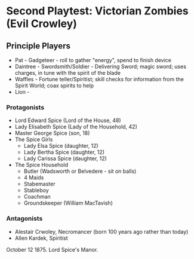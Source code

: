 # Second Playtest: Victorian Zombies (Evil Crowley)

## Principle Players

- Pat - Gadgeteer - roll to gather "energy", spend to finish device
- Daintree - Swordsmith/Soldier - Delivering Sword; magic sword; uses charges, in tune with the spirit of the blade
- Waffles - Fortune teller/Spiritist; skill checks for information from the Spirit World; coax spirits to help
- Lion - 

### Protagonists

 - Lord Edward Spice (Lord of the House, 48)
 - Lady Elisabeth Spice (Lady of the Household, 42)
 - Master George Spice (son, 18)
 - The Spice Girls
   - Lady Elsa Spice (daughter, 12)
   - Lady Bertha Spice (daughter, 12)
   - Lady Carissa Spice (daughter, 12)
 - The Spice Household
   - Butler (Wadsworth or Belvedere - sit on balls)
   - 4 Maids
   - Stabemaster
   - Stableboy
   - Coachman
   - Groundskeeper (William MacTavish)


### Antagonists

 - Alestair Crwoley, Necromancer (born 100 years ago rather than today)
 - Allen Kardek, Spiritist

October 12 1875. Lord Spice's Manor.